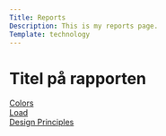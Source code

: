 ```yaml
---
Title: Reports
Description: This is my reports page.
Template: technology
---
```



Titel på rapporten
=======================

<div class="box3">
<a href="%base_url%?analysis/colors">Colors</a>
</div>

<div class="box3">
<a href="%base_url%?analysis/load">Load</a>
</div>

<div class="box3">
<a href="%base_url%?analysis/design_principles">Design Principles</a>
</div>